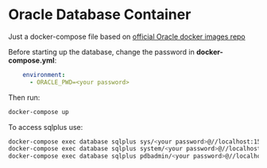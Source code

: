 # Oracle Database Container

Just a docker-compose file based on [official Oracle docker images repo](https://github.com/oracle/docker-images/blob/main/OracleDatabase/SingleInstance/README.md#running-oracle-database-18c-express-edition-in-a-container)

Before starting up the database, change the password in **docker-compose.yml**:
```yaml
    environment: 
      - ORACLE_PWD=<your password>
```

Then run:
```sh
docker-compose up
```

To access sqlplus use:
```sh
docker-compose exec database sqlplus sys/<your password>@//localhost:1521/XE as sysdba
docker-compose exec database sqlplus system/<your password>@//localhost:1521/XE
docker-compose exec database sqlplus pdbadmin/<your password>@//localhost:1521/XEPDB1
```